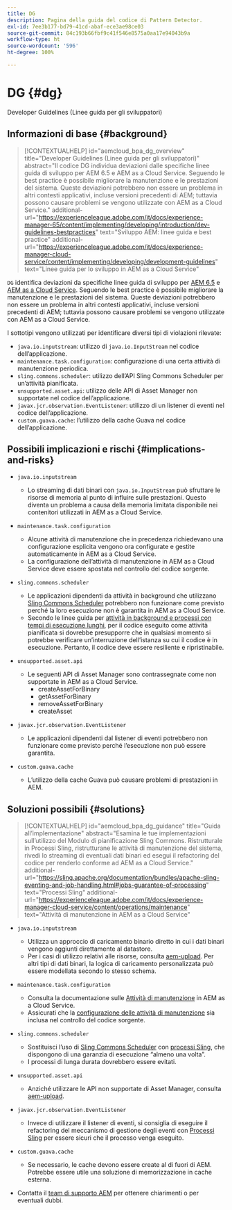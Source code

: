 ```yaml
---
title: DG
description: Pagina della guida del codice di Pattern Detector.
exl-id: 7ee3b177-bd79-41cd-abaf-ece3ae98ce03
source-git-commit: 84c193b66fbf9c41f546e8575a0aa17e94043b9a
workflow-type: ht
source-wordcount: '596'
ht-degree: 100%

---
```


# DG {#dg}

Developer Guidelines (Linee guida per gli sviluppatori)

## Informazioni di base {#background}

>[!CONTEXTUALHELP]
>id="aemcloud_bpa_dg_overview"
>title="Developer Guidelines (Linee guida per gli sviluppatori)"
>abstract="Il codice DG individua deviazioni dalle specifiche linee guida di sviluppo per AEM 6.5 e AEM as a Cloud Service. Seguendo le best practice è possibile migliorare la manutenzione e le prestazioni del sistema. Queste deviazioni potrebbero non essere un problema in altri contesti applicativi, incluse versioni precedenti di AEM; tuttavia possono causare problemi se vengono utilizzate con AEM as a Cloud Service."
>additional-url="https://experienceleague.adobe.com/it/docs/experience-manager-65/content/implementing/developing/introduction/dev-guidelines-bestpractices" text="Sviluppo AEM: linee guida e best practice"
>additional-url="https://experienceleague.adobe.com/it/docs/experience-manager-cloud-service/content/implementing/developing/development-guidelines" text="Linee guida per lo sviluppo in AEM as a Cloud Service"


`DG` identifica deviazioni da specifiche linee guida di sviluppo per [AEM 6.5](https://experienceleague.adobe.com/it/docs/experience-manager-65/content/implementing/developing/introduction/dev-guidelines-bestpractices) e [AEM as a Cloud Service](https://experienceleague.adobe.com/it/docs/experience-manager-cloud-service/content/implementing/developing/development-guidelines). Seguendo le best practice è possibile migliorare la manutenzione e le prestazioni del sistema. Queste deviazioni potrebbero non essere un problema in altri contesti applicativi, incluse versioni precedenti di AEM; tuttavia possono causare problemi se vengono utilizzate con AEM as a Cloud Service.

I sottotipi vengono utilizzati per identificare diversi tipi di violazioni rilevate:

* `java.io.inputstream`: utilizzo di `java.io.InputStream` nel codice dell’applicazione.
* `maintenance.task.configuration`: configurazione di una certa attività di manutenzione periodica.
* `sling.commons.scheduler`: utilizzo dell’API Sling Commons Scheduler per un’attività pianificata.
* `unsupported.asset.api`: utilizzo delle API di Asset Manager non supportate nel codice dell’applicazione.
* `javax.jcr.observation.EventListener`: utilizzo di un listener di eventi nel codice dell’applicazione.
* `custom.guava.cache`: l’utilizzo della cache Guava nel codice dell’applicazione.

## Possibili implicazioni e rischi {#implications-and-risks}

* `java.io.inputstream`
   * Lo streaming di dati binari con `java.io.InputStream` può sfruttare le risorse di memoria al punto di influire sulle prestazioni. Questo diventa un problema a causa della memoria limitata disponibile nei contenitori utilizzati in AEM as a Cloud Service.

* `maintenance.task.configuration`
   * Alcune attività di manutenzione che in precedenza richiedevano una configurazione esplicita vengono ora configurate e gestite automaticamente in AEM as a Cloud Service.
   * La configurazione dell’attività di manutenzione in AEM as a Cloud Service deve essere spostata nel controllo del codice sorgente.

* `sling.commons.scheduler`
   * Le applicazioni dipendenti da attività in background che utilizzano [Sling Commons Scheduler](https://sling.apache.org/documentation/bundles/scheduler-service-commons-scheduler.html) potrebbero non funzionare come previsto perché la loro esecuzione non è garantita in AEM as a Cloud Service.
   * Secondo le linee guida per [attività in background e processi con tempi di esecuzione lunghi](https://experienceleague.adobe.com/it/docs/experience-manager-cloud-service/content/implementing/developing/development-guidelines#background-tasks-and-long-running-jobs), per il codice eseguito come attività pianificata si dovrebbe presupporre che in qualsiasi momento si potrebbe verificare un’interruzione dell’istanza su cui il codice è in esecuzione. Pertanto, il codice deve essere resiliente e ripristinabile.

* `unsupported.asset.api`
   * Le seguenti API di Asset Manager sono contrassegnate come non supportate in AEM as a Cloud Service.
      * createAssetForBinary
      * getAssetForBinary
      * removeAssetForBinary
      * createAsset

* `javax.jcr.observation.EventListener`
   * Le applicazioni dipendenti dal listener di eventi potrebbero non funzionare come previsto perché l’esecuzione non può essere garantita.

* `custom.guava.cache`
   * L’utilizzo della cache Guava può causare problemi di prestazioni in AEM.


## Soluzioni possibili {#solutions}

>[!CONTEXTUALHELP]
>id="aemcloud_bpa_dg_guidance"
>title="Guida all’implementazione"
>abstract="Esamina le tue implementazioni sull’utilizzo del Modulo di pianificazione Sling Commons. Ristrutturale in Processi Sling, ristrutturane le attività di manutenzione del sistema, rivedi lo streaming di eventuali dati binari ed esegui il refactoring del codice per renderlo conforme ad AEM as a Cloud Service."
>additional-url="https://sling.apache.org/documentation/bundles/apache-sling-eventing-and-job-handling.html#jobs-guarantee-of-processing" text="Processi Sling"
>additional-url="https://experienceleague.adobe.com/it/docs/experience-manager-cloud-service/content/operations/maintenance" text="Attività di manutenzione in AEM as a Cloud Service"

* `java.io.inputstream`
   * Utilizza un approccio di caricamento binario diretto in cui i dati binari vengono aggiunti direttamente al datastore.
   * Per i casi di utilizzo relativi alle risorse, consulta [aem-upload](https://github.com/adobe/aem-upload). Per altri tipi di dati binari, la logica di caricamento personalizzata può essere modellata secondo lo stesso schema.

* `maintenance.task.configuration`
   * Consulta la documentazione sulle [Attività di manutenzione](https://experienceleague.adobe.com/it/docs/experience-manager-cloud-service/content/operations/maintenance) in AEM as a Cloud Service.
   * Assicurati che la [configurazione delle attività di manutenzione](https://experienceleague.adobe.com/it/docs/experience-manager-cloud-service/content/implementing/deploying/overview#maintenance-tasks-configuration-in-source-control) sia inclusa nel controllo del codice sorgente.

* `sling.commons.scheduler`
   * Sostituisci l’uso di [Sling Commons Scheduler](https://sling.apache.org/documentation/bundles/scheduler-service-commons-scheduler.html) con [processi Sling](https://sling.apache.org/documentation/bundles/apache-sling-eventing-and-job-handling.html#jobs-guarantee-of-processing), che dispongono di una garanzia di esecuzione “almeno una volta”.
   * I processi di lunga durata dovrebbero essere evitati.

* `unsupported.asset.api`
   * Anziché utilizzare le API non supportate di Asset Manager, consulta [aem-upload](https://github.com/adobe/aem-upload).

* `javax.jcr.observation.EventListener`
   * Invece di utilizzare il listener di eventi, si consiglia di eseguire il refactoring del meccanismo di gestione degli eventi con [Processi Sling](https://sling.apache.org/documentation/bundles/apache-sling-eventing-and-job-handling.html#jobs-guarantee-of-processing) per essere sicuri che il processo venga eseguito.

* `custom.guava.cache`
   * Se necessario, le cache devono essere create al di fuori di AEM. Potrebbe essere utile una soluzione di memorizzazione in cache esterna.
* Contatta il [team di supporto AEM](https://helpx.adobe.com/it/enterprise/using/support-for-experience-cloud.html) per ottenere chiarimenti o per eventuali dubbi.
